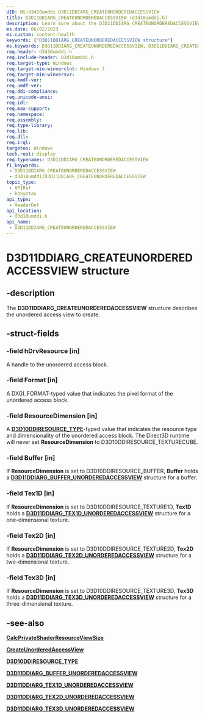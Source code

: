 ```yaml
---
UID: NS:d3d10umddi.D3D11DDIARG_CREATEUNORDEREDACCESSVIEW
title: D3D11DDIARG_CREATEUNORDEREDACCESSVIEW (d3d10umddi.h)
description: Learn more about the D3D11DDIARG_CREATEUNORDEREDACCESSVIEW structure.
ms.date: 06/02/2023
ms.custom: content-health
keywords: ["D3D11DDIARG_CREATEUNORDEREDACCESSVIEW structure"]
ms.keywords: D3D11DDIARG_CREATEUNORDEREDACCESSVIEW, D3D11DDIARG_CREATEUNORDEREDACCESSVIEW structure [Display Devices], UMDisplayDriver_Dx11param_Structs_e6b10da8-f790-4182-926a-a7f183dcd59b.xml, d3d10umddi/D3D11DDIARG_CREATEUNORDEREDACCESSVIEW, display.d3d11ddiarg_createunorderedaccessview
req.header: d3d10umddi.h
req.include-header: D3d10umddi.h
req.target-type: Windows
req.target-min-winverclnt: Windows 7
req.target-min-winversvr: 
req.kmdf-ver: 
req.umdf-ver: 
req.ddi-compliance: 
req.unicode-ansi: 
req.idl: 
req.max-support: 
req.namespace: 
req.assembly: 
req.type-library: 
req.lib: 
req.dll: 
req.irql: 
targetos: Windows
tech.root: display
req.typenames: D3D11DDIARG_CREATEUNORDEREDACCESSVIEW
f1_keywords:
 - D3D11DDIARG_CREATEUNORDEREDACCESSVIEW
 - d3d10umddi/D3D11DDIARG_CREATEUNORDEREDACCESSVIEW
topic_type:
 - APIRef
 - kbSyntax
api_type:
 - HeaderDef
api_location:
 - d3d10umddi.h
api_name:
 - D3D11DDIARG_CREATEUNORDEREDACCESSVIEW
---
```


# D3D11DDIARG_CREATEUNORDEREDACCESSVIEW structure

## -description

The **D3D11DDIARG_CREATEUNORDEREDACCESSVIEW** structure describes the unordered access view to create.

## -struct-fields

### -field hDrvResource [in]

A handle to the unordered access block.

### -field Format [in]

A DXGI_FORMAT-typed value that indicates the pixel format of the unordered access block.

### -field ResourceDimension [in]

A [**D3D10DDIRESOURCE_TYPE**](ne-d3d10umddi-d3d10ddiresource_type.md)-typed value that indicates the resource type and dimensionality of the unordered access block. The Direct3D runtime will never set **ResourceDimension** to D3D10DDIRESOURCE_TEXTURECUBE.

### -field Buffer [in]

If **ResourceDimension** is set to D3D10DDIRESOURCE_BUFFER, **Buffer** holds a [**D3D11DDIARG_BUFFER_UNORDEREDACCESSVIEW**](ns-d3d10umddi-d3d11ddiarg_buffer_unorderedaccessview.md) structure for a buffer.

### -field Tex1D [in]

If **ResourceDimension** is set to D3D10DDIRESOURCE_TEXTURE1D, **Tex1D** holds a [**D3D11DDIARG_TEX1D_UNORDEREDACCESSVIEW**](ns-d3d10umddi-d3d11ddiarg_tex1d_unorderedaccessview.md) structure for a one-dimensional texture.

### -field Tex2D [in]

If **ResourceDimension** is set to D3D10DDIRESOURCE_TEXTURE2D, **Tex2D** holds a [**D3D11DDIARG_TEX2D_UNORDEREDACCESSVIEW**](ns-d3d10umddi-d3d11ddiarg_tex2d_unorderedaccessview.md) structure for a two-dimensional texture.

### -field Tex3D [in]

If **ResourceDimension** is set to D3D10DDIRESOURCE_TEXTURE3D, **Tex3D** holds a [**D3D11DDIARG_TEX3D_UNORDEREDACCESSVIEW**](ns-d3d10umddi-d3d11ddiarg_tex3d_unorderedaccessview.md) structure for a three-dimensional texture.

## -see-also

[**CalcPrivateShaderResourceViewSize**](nc-d3d10umddi-pfnd3d10ddi_calcprivateshaderresourceviewsize.md)

[**CreateUnorderedAccessView**](nc-d3d10umddi-pfnd3d11ddi_createunorderedaccessview.md)

[**D3D10DDIRESOURCE_TYPE**](ne-d3d10umddi-d3d10ddiresource_type.md)

[**D3D11DDIARG_BUFFER_UNORDEREDACCESSVIEW**](ns-d3d10umddi-d3d11ddiarg_buffer_unorderedaccessview.md)

[**D3D11DDIARG_TEX1D_UNORDEREDACCESSVIEW**](ns-d3d10umddi-d3d11ddiarg_tex1d_unorderedaccessview.md)

[**D3D11DDIARG_TEX2D_UNORDEREDACCESSVIEW**](ns-d3d10umddi-d3d11ddiarg_tex2d_unorderedaccessview.md)

[**D3D11DDIARG_TEX3D_UNORDEREDACCESSVIEW**](ns-d3d10umddi-d3d11ddiarg_tex3d_unorderedaccessview.md)
